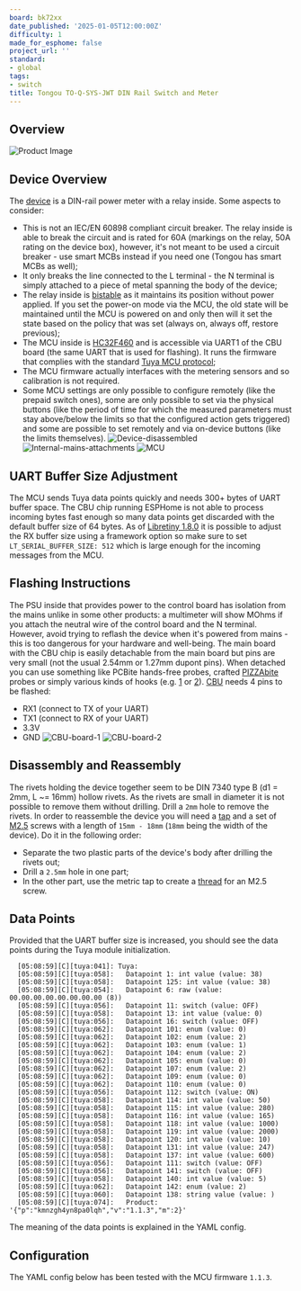```yaml
---
board: bk72xx
date_published: '2025-01-05T12:00:00Z'
difficulty: 1
made_for_esphome: false
project_url: ''
standard:
- global
tags:
- switch
title: Tongou TO-Q-SYS-JWT DIN Rail Switch and Meter
---
```


## Overview

![Product Image](product-image.webp "Product Image")

## Device Overview

The [device](https://www.tongou.com/product/single-phase-din-rail-smart-meter) is a DIN-rail power meter with a relay inside. Some aspects to consider:
- This is not an IEC/EN 60898 compliant circuit breaker. The relay inside is able to break the circuit and is rated for 60A (markings on the relay, 50A rating on the device box), however, it's not meant to be used a circuit breaker - use smart MCBs instead if you need one (Tongou has smart MCBs as well);
- It only breaks the line connected to the L terminal - the N terminal is simply attached to a piece of metal spanning the body of the device;
- The relay inside is [bistable](https://en.wikipedia.org/wiki/Relay#Latching_relay) as it maintains its position without power applied. If you set the power-on mode via the MCU, the old state will be maintained until the MCU is powered on and only then will it set the state based on the policy that was set (always on, always off, restore previous);
- The MCU inside is [HC32F460](https://m.huazhoucn.com/upFiles/common/2023/04/HC32F460%20series%20Datasheet%20Rev1.3.pdf) and is accessible via UART1 of the CBU board (the same UART that is used for flashing). It runs the firmware that complies with the standard [Tuya MCU protocol](https://developer.tuya.com/en/docs/mcu-standard-protocol/MCUSDK-wifi-base?id=Kd2bxu84567gk);
- The MCU firmware actually interfaces with the metering sensors and so calibration is not required.
- Some MCU settings are only possible to configure remotely (like the prepaid switch ones), some are only possible to set via the physical buttons (like the period of time for which the measured parameters must stay above/below the limits so that the configured action gets triggered) and some are possible to set remotely and via on-device buttons (like the limits themselves).
![Device-disassembled](device-disassembled.webp "Device disassembled")
![Internal-mains-attachments](internal-mains-attachments.webp "Internal attachments to mains")
![MCU](mcu.webp "MCU HC32F460")

## UART Buffer Size Adjustment

The MCU sends Tuya data points quickly and needs 300+ bytes of UART buffer space. The CBU chip running ESPHome is not able to process incoming bytes fast enough so many data points get discarded with the default buffer size of 64 bytes.
As of [Libretiny 1.8.0](https://github.com/libretiny-eu/libretiny/releases/tag/v1.8.0) it is possible to adjust the RX buffer size using a framework option so make sure to set `LT_SERIAL_BUFFER_SIZE: 512` which is large enough for the incoming messages from the MCU.

## Flashing Instructions

The PSU inside that provides power to the control board has isolation from the mains unlike in some other products: a multimeter will show MOhms if you attach the neutral wire of the control board and the N terminal. However, avoid trying to reflash the device when it's powered from mains - this is too dangerous for your hardware and well-being.
The main board with the CBU chip is easily detachable from the main board but pins are very small (not the usual 2.54mm or 1.27mm dupont pins). When detached you can use something like PCBite hands-free probes, crafted [PIZZAbite](https://github.com/whid-injector/PIZZAbite) probes or simply various kinds of hooks (e.g. [1](https://aliexpress.com/item/1005001998124173.html) or [2](https://aliexpress.com/item/32661192484.html)).
[CBU](https://docs.libretiny.eu/boards/cbu/#pinout) needs 4 pins to be flashed:
- RX1 (connect to TX of your UART)
- TX1 (connect to RX of your UART)
- 3.3V
- GND
![CBU-board-1](CBU-board.webp "CBU board")
![CBU-board-2](CBU-board-2.webp "CBU board full")

## Disassembly and Reassembly

The rivets holding the device together seem to be DIN 7340 type B (d1 = 2mm, L ~= 16mm) hollow rivets. As the rivets are small in diameter it is not possible to remove them without drilling. Drill a `2mm` hole to remove the rivets.
In order to reassemble the device you will need a [tap](https://en.wikipedia.org/wiki/Tap_and_die) and a set of [M2.5](https://en.wikipedia.org/wiki/ISO_metric_screw_thread#Preferred_sizes) screws with a length of `15mm - 18mm` (`18mm` being the width of the device). Do it in the following order:
- Separate the two plastic parts of the device's body after drilling the rivets out;
- Drill a `2.5mm` hole in one part;
- In the other part, use the metric tap to create a [thread](https://en.wikipedia.org/wiki/Screw_thread) for an M2.5 screw.

## Data Points

Provided that the UART buffer size is increased, you should see the data points during the Tuya module initialization.
```log
  [05:08:59][C][tuya:041]: Tuya:
  [05:08:59][C][tuya:058]:   Datapoint 1: int value (value: 38)
  [05:08:59][C][tuya:058]:   Datapoint 125: int value (value: 38)
  [05:08:59][C][tuya:054]:   Datapoint 6: raw (value: 00.00.00.00.00.00.00.00 (8))
  [05:08:59][C][tuya:056]:   Datapoint 11: switch (value: OFF)
  [05:08:59][C][tuya:058]:   Datapoint 13: int value (value: 0)
  [05:08:59][C][tuya:056]:   Datapoint 16: switch (value: OFF)
  [05:08:59][C][tuya:062]:   Datapoint 101: enum (value: 0)
  [05:08:59][C][tuya:062]:   Datapoint 102: enum (value: 2)
  [05:08:59][C][tuya:062]:   Datapoint 103: enum (value: 1)
  [05:08:59][C][tuya:062]:   Datapoint 104: enum (value: 2)
  [05:08:59][C][tuya:062]:   Datapoint 105: enum (value: 0)
  [05:08:59][C][tuya:062]:   Datapoint 107: enum (value: 2)
  [05:08:59][C][tuya:062]:   Datapoint 109: enum (value: 0)
  [05:08:59][C][tuya:062]:   Datapoint 110: enum (value: 0)
  [05:08:59][C][tuya:056]:   Datapoint 112: switch (value: ON)
  [05:08:59][C][tuya:058]:   Datapoint 114: int value (value: 50)
  [05:08:59][C][tuya:058]:   Datapoint 115: int value (value: 280)
  [05:08:59][C][tuya:058]:   Datapoint 116: int value (value: 165)
  [05:08:59][C][tuya:058]:   Datapoint 118: int value (value: 1000)
  [05:08:59][C][tuya:058]:   Datapoint 119: int value (value: 2000)
  [05:08:59][C][tuya:058]:   Datapoint 120: int value (value: 10)
  [05:08:59][C][tuya:058]:   Datapoint 131: int value (value: 247)
  [05:08:59][C][tuya:058]:   Datapoint 137: int value (value: 600)
  [05:08:59][C][tuya:056]:   Datapoint 111: switch (value: OFF)
  [05:08:59][C][tuya:056]:   Datapoint 141: switch (value: OFF)
  [05:08:59][C][tuya:058]:   Datapoint 140: int value (value: 5)
  [05:08:59][C][tuya:062]:   Datapoint 142: enum (value: 2)
  [05:08:59][C][tuya:060]:   Datapoint 138: string value (value: )
  [05:08:59][C][tuya:074]:   Product: '{"p":"kmnzgh4yn8pa0lqh","v":"1.1.3","m":2}'
```
The meaning of the data points is explained in the YAML config.

## Configuration

The YAML config below has been tested with the MCU firmware `1.1.3`.
